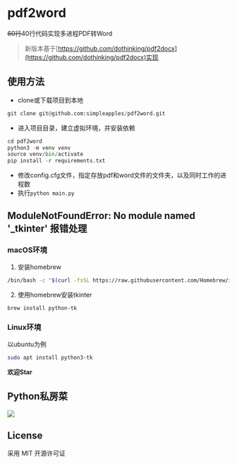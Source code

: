 # pdf2word

~~60行~~40行代码实现多进程PDF转Word

> 新版本基于[https://github.com/dothinking/pdf2docx](https://github.com/dothinking/pdf2docx)实现

## 使用方法

* clone或下载项目到本地
```python
git clone git@github.com:simpleapples/pdf2word.git
```

* 进入项目目录，建立虚拟环境，并安装依赖

```python
cd pdf2word
python3 -m venv venv
source venv/bin/activate
pip install -r requirements.txt
```

* 修改config.cfg文件，指定存放pdf和word文件的文件夹，以及同时工作的进程数
* 执行```python main.py```

## ModuleNotFoundError: No module named '_tkinter' 报错处理

### macOS环境

1. 安装homebrew
```bash
/bin/bash -c "$(curl -fsSL https://raw.githubusercontent.com/Homebrew/install/HEAD/install.sh)"
```

2. 使用homebrew安装tkinter
```bash
brew install python-tk
```

### Linux环境

以ubuntu为例

```bash
sudo apt install python3-tk
```

**欢迎Star**

## Python私房菜

![](http://ww1.sinaimg.cn/large/6ae0adaely1foxc0cfkjsj2076076aac.jpg)

## License

采用 MIT 开源许可证
